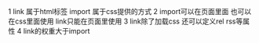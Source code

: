 1 link 属于html标签  import 属于css提供的方式
2 import可以在页面里面 也可以在css里面使用 link只能在页面里使用
3 link除了加载css 还可以定义rel rss等属性
4 link的权重大于import